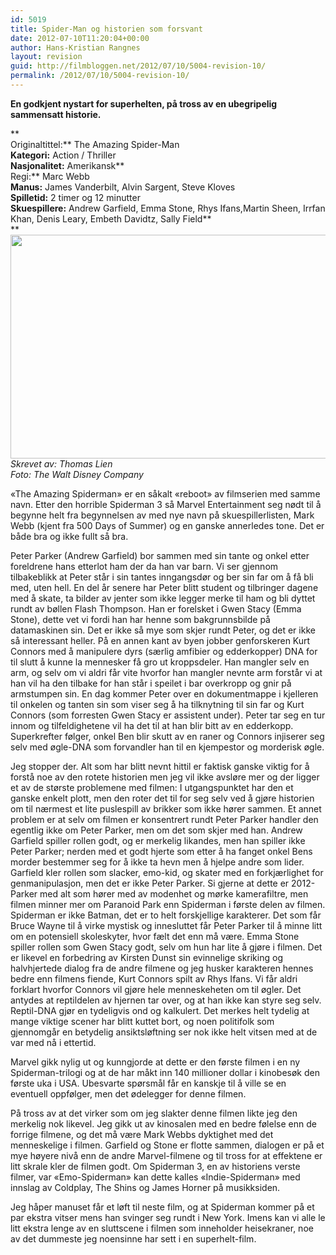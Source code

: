 ```yaml
---
id: 5019
title: Spider-Man og historien som forsvant
date: 2012-07-10T11:20:04+00:00
author: Hans-Kristian Rangnes
layout: revision
guid: http://filmbloggen.net/2012/07/10/5004-revision-10/
permalink: /2012/07/10/5004-revision-10/
---
```

**En godkjent nystart for superhelten, på tross av en ubegripelig sammensatt historie.** <!--more-->

**  
Originaltittel:** The Amazing Spider-Man  
**Kategori:** Action / Thriller  
**Nasjonalitet:** Amerikansk**  
Regi:** Marc Webb  
**Manus:** James Vanderbilt, Alvin Sargent, Steve Kloves  
**Spilletid:** 2 timer og 12 minutter  
**Skuespillere:** Andrew Garfield, Emma Stone, Rhys Ifans,Martin Sheen, Irrfan Khan, Denis Leary, Embeth Davidtz, Sally Field**  
** <a href="http://filmbloggen.net/2012/07/10/spider-man-og-historien-som-forsvant/amazing-spider-man-2-2/" rel="attachment wp-att-5006"><img class="alignnone size-large wp-image-5006" src="http://filmbloggen.net/wp-content/uploads//2012/07/amazing-spider-man-2-620x358.jpg" alt="" width="620" height="358" /></a>  
_Skrevet av: Thomas Lien  
Foto: The Walt Disney Company_

«The Amazing Spiderman» er en såkalt «reboot» av filmserien med samme navn. Etter den horrible Spiderman 3 så Marvel Entertainment seg nødt til å begynne helt fra begynnelsen av med nye navn på skuespillerlisten, Mark Webb (kjent fra 500 Days of Summer) og en ganske annerledes tone. Det er både bra og ikke fullt så bra.

Peter Parker (Andrew Garfield) bor sammen med sin tante og onkel etter foreldrene hans etterlot ham der da han var barn. Vi ser gjennom tilbakeblikk at Peter står i sin tantes inngangsdør og ber sin far om å få bli med, uten hell. En del år senere har Peter blitt student og tilbringer dagene med å skate, ta bilder av jenter som ikke legger merke til ham og bli dyttet rundt av bøllen Flash Thompson. Han er forelsket i Gwen Stacy (Emma Stone), dette vet vi fordi han har henne som bakgrunnsbilde på datamaskinen sin. Det er ikke så mye som skjer rundt Peter, og det er ikke så interessant heller. På en annen kant av byen jobber genforskeren Kurt Connors med å manipulere dyrs (særlig amfibier og edderkopper) DNA for til slutt å kunne la mennesker få gro ut kroppsdeler. Han mangler selv en arm, og selv om vi aldri får vite hvorfor han mangler nevnte arm forstår vi at han vil ha den tilbake for han står i speilet i bar overkropp og gnir på armstumpen sin. En dag kommer Peter over en dokumentmappe i kjelleren til onkelen og tanten sin som viser seg å ha tilknytning til sin far og Kurt Connors (som forresten Gwen Stacy er assistent under). Peter tar seg en tur innom og tilfeldighetene vil ha det til at han blir bitt av en edderkopp. Superkrefter følger, onkel Ben blir skutt av en raner og Connors injiserer seg selv med øgle-DNA som forvandler han til en kjempestor og morderisk øgle.

Jeg stopper der. Alt som har blitt nevnt hittil er faktisk ganske viktig for å forstå noe av den rotete historien men jeg vil ikke avsløre mer og der ligger et av de største problemene med filmen: I utgangspunktet har den et ganske enkelt plott, men den roter det til for seg selv ved å gjøre historien om til nærmest et lite puslespill av brikker som ikke hører sammen. Et annet problem er at selv om filmen er konsentrert rundt Peter Parker handler den egentlig ikke om Peter Parker, men om det som skjer med han. Andrew Garfield spiller rollen godt, og er merkelig likandes, men han spiller ikke Peter Parker; nerden med et godt hjerte som etter å ha fanget onkel Bens morder bestemmer seg for å ikke ta hevn men å hjelpe andre som lider. Garfield kler rollen som slacker, emo-kid, og skater med en forkjærlighet for genmanipulasjon, men det er ikke Peter Parker. Si gjerne at dette er 2012-Parker med alt som hører med av modenhet og mørke kamerafiltre, men filmen minner mer om Paranoid Park enn Spiderman i første delen av filmen. Spiderman er ikke Batman, det er to helt forskjellige karakterer. Det som får Bruce Wayne til å virke mystisk og innesluttet får Peter Parker til å minne litt om en potensiell skoleskyter, hvor fælt det enn må være. Emma Stone spiller rollen som Gwen Stacy godt, selv om hun har lite å gjøre i filmen. Det er likevel en forbedring av Kirsten Dunst sin evinnelige skriking og halvhjertede dialog fra de andre filmene og jeg husker karakteren hennes bedre enn filmens fiende, Kurt Connors spilt av Rhys Ifans. Vi får aldri forklart hvorfor Connors vil gjøre hele menneskeheten om til øgler. Det antydes at reptildelen av hjernen tar over, og at han ikke kan styre seg selv. Reptil-DNA gjør en tydeligvis ond og kalkulert. Det merkes helt tydelig at mange viktige scener har blitt kuttet bort, og noen politifolk som gjennomgår en betydelig ansiktsløftning ser nok ikke helt vitsen med at de var med nå i ettertid.

Marvel gikk nylig ut og kunngjorde at dette er den første filmen i en ny Spiderman-trilogi og at de har måkt inn 140 millioner dollar i kinobesøk den første uka i USA. Ubesvarte spørsmål får en kanskje til å ville se en eventuell oppfølger, men det ødelegger for denne filmen.

På tross av at det virker som om jeg slakter denne filmen likte jeg den merkelig nok likevel. Jeg gikk ut av kinosalen med en bedre følelse enn de forrige filmene, og det må være Mark Webbs dyktighet med det menneskelige i filmen. Garfield og Stone er flotte sammen, dialogen er på et mye høyere nivå enn de andre Marvel-filmene og til tross for at effektene er litt skrale kler de filmen godt. Om Spiderman 3, en av historiens verste filmer, var «Emo-Spiderman» kan dette kalles «Indie-Spiderman» med innslag av Coldplay, The Shins og James Horner på musikksiden.

Jeg håper manuset får et løft til neste film, og at Spiderman kommer på et par ekstra vitser mens han svinger seg rundt i New York. Imens kan vi alle le litt ekstra lenge av en sluttscene i filmen som inneholder heisekraner, noe av det dummeste jeg noensinne har sett i en superhelt-film.

<div class="video-shortcode">
</div>